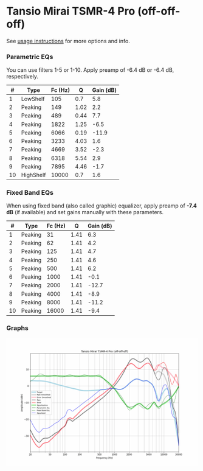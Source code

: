 # Tansio Mirai TSMR-4 Pro (off-off-off)
See [usage instructions](https://github.com/jaakkopasanen/AutoEq#usage) for more options and info.

### Parametric EQs
You can use filters 1-5 or 1-10. Apply preamp of -6.4 dB or -6.4 dB, respectively.

|   # | Type      |   Fc (Hz) |    Q |   Gain (dB) |
|-----|-----------|-----------|------|-------------|
|   1 | LowShelf  |       105 | 0.7  |         5.8 |
|   2 | Peaking   |       149 | 1.02 |         2.2 |
|   3 | Peaking   |       489 | 0.44 |         7.7 |
|   4 | Peaking   |      1822 | 1.25 |        -6.5 |
|   5 | Peaking   |      6066 | 0.19 |       -11.9 |
|   6 | Peaking   |      3233 | 4.03 |         1.6 |
|   7 | Peaking   |      4669 | 3.52 |        -2.3 |
|   8 | Peaking   |      6318 | 5.54 |         2.9 |
|   9 | Peaking   |      7895 | 4.46 |        -1.7 |
|  10 | HighShelf |     10000 | 0.7  |         1.6 |

### Fixed Band EQs
When using fixed band (also called graphic) equalizer, apply preamp of **-7.4 dB** (if available) and set gains manually with these parameters.

|   # | Type    |   Fc (Hz) |    Q |   Gain (dB) |
|-----|---------|-----------|------|-------------|
|   1 | Peaking |        31 | 1.41 |         6.3 |
|   2 | Peaking |        62 | 1.41 |         4.2 |
|   3 | Peaking |       125 | 1.41 |         4.7 |
|   4 | Peaking |       250 | 1.41 |         4.6 |
|   5 | Peaking |       500 | 1.41 |         6.2 |
|   6 | Peaking |      1000 | 1.41 |        -0.1 |
|   7 | Peaking |      2000 | 1.41 |       -12.7 |
|   8 | Peaking |      4000 | 1.41 |        -8.9 |
|   9 | Peaking |      8000 | 1.41 |       -11.2 |
|  10 | Peaking |     16000 | 1.41 |        -9.4 |

### Graphs
![](./Tansio%20Mirai%20TSMR-4%20Pro%20(off-off-off).png)
